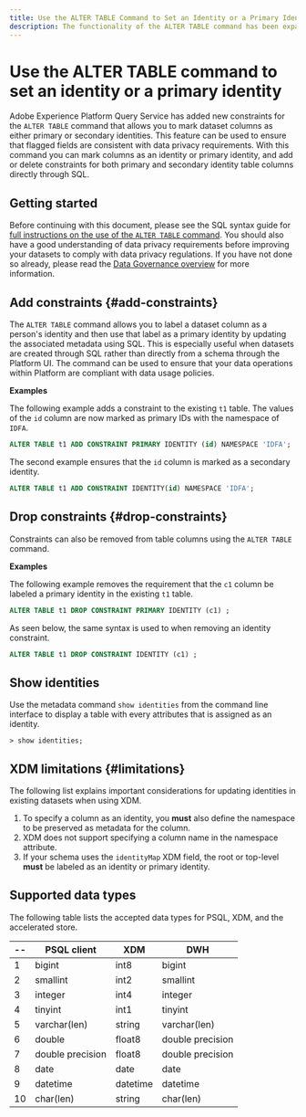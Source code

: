 ```yaml
---
title: Use the ALTER TABLE Command to Set an Identity or a Primary Identity
description: The functionality of the ALTER TABLE command has been expanded in Adobe Experience Platform Query Service to allow users to set an identity or a primary identity to existing tables. The document explains how to use the ALTER TABLE command to set a primary identity or secondary identity.
---
```

# Use the ALTER TABLE command to set an identity or a primary identity

Adobe Experience Platform Query Service has added new constraints for the `ALTER TABLE` command that allows you to mark dataset columns as either primary or secondary identities. This feature can be used to ensure that flagged fields are consistent with data privacy requirements. With this command you can mark columns as an identity or primary identity, and add or delete constraints for both primary and secondary identity table columns directly through SQL.

## Getting started 

Before continuing with this document, please see the SQL syntax guide for [full instructions on the use of the `ALTER TABLE` command](../sql/syntax.md). You should also have a good understanding of data privacy requirements before improving your datasets to comply with data privacy regulations. If you have not done so already, please read the [Data Governance overview](../../data-governance/home.md) for more information.

## Add constraints {#add-constraints}

The `ALTER TABLE` command allows you to label a dataset column as a person's identity and then use that label as a primary identity by updating the associated metadata using SQL. This is especially useful when datasets are created through SQL rather than directly from a schema through the Platform UI. The command can be used to ensure that your data operations within Platform are compliant with data usage policies.

**Examples**

The following example adds a constraint to the existing `t1` table. The values of the `id` column are now marked as primary IDs with the namespace of `IDFA`.

```sql
ALTER TABLE t1 ADD CONSTRAINT PRIMARY IDENTITY (id) NAMESPACE 'IDFA';
```

The second example ensures that the `id` column is marked as a secondary identity.

```sql
ALTER TABLE t1 ADD CONSTRAINT IDENTITY(id) NAMESPACE 'IDFA';
```

## Drop constraints {#drop-constraints}

Constraints can also be removed from table columns using the `ALTER TABLE` command.

**Examples**

The following example removes the requirement that the `c1` column be labeled a primary identity in the existing `t1` table.

```sql
ALTER TABLE t1 DROP CONSTRAINT PRIMARY IDENTITY (c1) ;
```

As seen below, the same syntax is used to when removing an identity constraint.

```sql
ALTER TABLE t1 DROP CONSTRAINT IDENTITY (c1) ;
```

## Show identities

Use the metadata command `show identities` from the command line interface to display a table with every attributes that is assigned as an identity.

```shell
> show identities;
```

## XDM limitations {#limitations}

The following list explains important considerations for updating identities in existing datasets when using XDM.

1. To specify a column as an identity, you **must** also define the namespace to be preserved as metadata for the column.
1. XDM does not support specifying a column name in the namespace attribute.
1. If your schema uses the `identityMap` XDM field, the root or top-level **must** be labeled as an identity or primary identity.


## Supported data types

The following table lists the accepted data types for PSQL, XDM, and the accelerated store.

<!-- Are these data types the corresponding equivalents in their respective areas?  -->

<!-- How can I elaborate on the above sentence? Why are these data types relevant to the reader?-->

|--|PSQL client|XDM|DWH|
|---|---|---|---|
|1|bigint|int8|bigint|
|2|smallint|int2|smallint|
|3|integer|int4|integer|
|4|tinyint|int1|tinyint|
|5|varchar(len)|string|varchar(len)|
|6|double|float8|double precision|
|7|double precision|float8|double precision|
|8|date|date|date|
|9|datetime|datetime|datetime|
|10|char(len)|string|char(len)|
